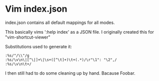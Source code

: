 # Vim index.json

index.json contains all default mappings for all modes.

This basically vims ':help index' as a JSON file. I originally created this for "vim-shortcut-viewer"

Substitutions used to generate it:
```
:%s/"/\\"/g
:%s/\v\n\|[^\|]+\|\s+([^\t]+)\t+(.*)/\r"\1": "\2",/
:%s/\v\n\t+/
```
I then still had to do some cleaning up by hand. Bacause Foobar.


